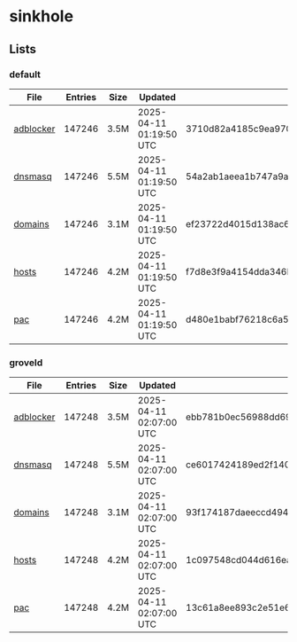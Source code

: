 # sinkhole

## Lists

### default

|File|Entries|Size|Updated|Hash|
|-|-|-|-|-|
|[adblocker](https://raw.githubusercontent.com/groveld/sinkhole/lists/default/adblocker.txt)|147246|3.5M|2025-04-11 01:19:50 UTC|3710d82a4185c9ea970b96cf57af79af3dd3695daf3046e4ff93e96cc2d70a17|
|[dnsmasq](https://raw.githubusercontent.com/groveld/sinkhole/lists/default/dnsmasq.txt)|147246|5.5M|2025-04-11 01:19:50 UTC|54a2ab1aeea1b747a9ac81762f4552d2c04bf85223f7ea7aea6f600d739f097b|
|[domains](https://raw.githubusercontent.com/groveld/sinkhole/lists/default/domains.txt)|147246|3.1M|2025-04-11 01:19:50 UTC|ef23722d4015d138ac699fee262bf05c286ce21b6cee1d5fe66c37eb1cdf8ebf|
|[hosts](https://raw.githubusercontent.com/groveld/sinkhole/lists/default/hosts.txt)|147246|4.2M|2025-04-11 01:19:50 UTC|f7d8e3f9a4154dda346bfd9990a5fbec8fc2870b5f9806898fe1cf7a1a183c22|
|[pac](https://raw.githubusercontent.com/groveld/sinkhole/lists/default/pac.txt)|147246|4.2M|2025-04-11 01:19:50 UTC|d480e1babf76218c6a56f72ea29ec3d20d22fc7ceb27a06b93675808c67accfe|

### groveld

|File|Entries|Size|Updated|Hash|
|-|-|-|-|-|
|[adblocker](https://raw.githubusercontent.com/groveld/sinkhole/lists/groveld/adblocker.txt)|147248|3.5M|2025-04-11 02:07:00 UTC|ebb781b0ec56988dd697a9953cb67ccaab498205c6e3dbb5a00eeb119e220368|
|[dnsmasq](https://raw.githubusercontent.com/groveld/sinkhole/lists/groveld/dnsmasq.txt)|147248|5.5M|2025-04-11 02:07:00 UTC|ce6017424189ed2f1405a8d7769b3f47bf7915cbdf3ad10563d514b517082d51|
|[domains](https://raw.githubusercontent.com/groveld/sinkhole/lists/groveld/domains.txt)|147248|3.1M|2025-04-11 02:07:00 UTC|93f174187daeeccd494653ea0ff2af9bd12c72284b330fded3dfcc31ef934ea5|
|[hosts](https://raw.githubusercontent.com/groveld/sinkhole/lists/groveld/hosts.txt)|147248|4.2M|2025-04-11 02:07:00 UTC|1c097548cd044d616ea74c1d9823621be9fc3e2d393df82e9cba896ffefe2a94|
|[pac](https://raw.githubusercontent.com/groveld/sinkhole/lists/groveld/pac.txt)|147248|4.2M|2025-04-11 02:07:00 UTC|13c61a8ee893c2e51e6eff4aa9c1a711b24816befb8975b5c3a547b734504ae2|
